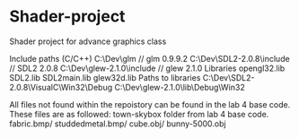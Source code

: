 # Shader-project
Shader project for advance graphics class

Include paths (C/C++) C:\Dev\glm // glm 0.9.9.2 C:\Dev\SDL2-2.0.8\include // SDL2 2.0.8 C:\Dev\glew-2.1.0\include // glew 2.1.0
Libraries opengl32.lib SDL2.lib SDL2main.lib glew32d.lib
Paths to libraries C:\Dev\SDL2-2.0.8\VisualC\Win32\Debug C:\Dev\glew-2.1.0\lib\Debug\Win32

All files not found within the repoistory can be found in the lab 4 base code.
These files are as followed:
town-skybox folder from lab 4 base code.
fabric.bmp/
studdedmetal.bmp/
cube.obj/
bunny-5000.obj
